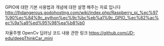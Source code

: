 GPIO에 대한 기본 사용법과 개념에 대한 설명 해주는 자료 입니다
http://lhdangerous.godohosting.com/wiki/index.php/Raspberry_pi_%ec%97%90%ec%84%9c_python%ec%9c%bc%eb%a1%9c_GPIO_%ec%82%ac%ec%9a%a9%ed%95%98%ea%b8%b0

자율주행 OpenCv 딥러닝 코드 내용 관한 링크
https://github.com/JD-edu/deepThinkCar_mini



